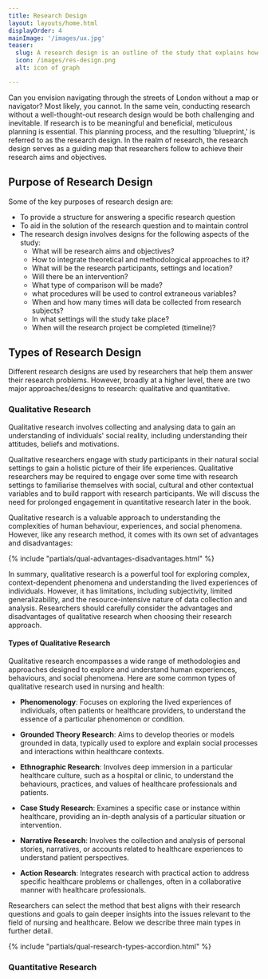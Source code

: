 ```yaml
---
title: Research Design
layout: layouts/home.html
displayOrder: 4
mainImage: '/images/ux.jpg'
teaser:
  slug: A research design is an outline of the study that explains how research questions will be answered.
  icon: /images/res-design.png
  alt: icon of graph

---
```


Can you envision navigating through the streets of London without a map or navigator? Most likely, you cannot. In the same vein, conducting research without a well-thought-out research design would be both challenging and inevitable. If research is to be meaningful and beneficial, meticulous planning is essential. This planning process, and the resulting 'blueprint,' is referred to as the research design. In the realm of research, the research design serves as a guiding map that researchers follow to achieve their research aims and objectives.

## Purpose of Research Design

Some of the key purposes of research design are:

- To provide a structure for answering a specific research question
- To aid in the solution of the research question and to maintain control
- The research design involves designs for the following aspects of the study:
  - What will be research aims and objectives?
  - How to integrate theoretical and methodological approaches to it?
  - What will be the research participants, settings and location?
  - Will there be an intervention?
  - What type of comparison will be made?
  - what procedures will be used to control extraneous variables?
  - When and how many times will data be collected from research subjects?
  - In what settings will the study take place?
  - When will the research project be completed (timeline)?

<!-- 
## Developing Research Design
The issues around the concept of research design are crucial, as they determine the nature of a piece of research. The research design must be determined at the beginning of the research process as it then sets the scene for the work that will be undertaken by the researcher.
-->

## Types of Research Design

Different research designs are used by researchers that help them answer their research problems.  However, broadly at a higher level, there are two major approaches/designs to research: qualitative and quantitative.

### Qualitative Research

Qualitative research involves collecting and analysing data to gain an understanding of individuals' social reality, including understanding their attitudes, beliefs and motivations. 

Qualitative researchers engage with study participants in their natural social settings to gain a holistic picture of their life experiences. Qualitative researchers may be required to engage over some time with research settings to familiarise themselves with social, cultural and other contextual variables and to build rapport with research participants. We will discuss the need for prolonged engagement in quantitative research later in the book. 

Qualitative research is a valuable approach to understanding the complexities of human behaviour, experiences, and social phenomena. However, like any research method, it comes with its own set of advantages and disadvantages:

{% include "partials/qual-advantages-disadvantages.html" %}

In summary, qualitative research is a powerful tool for exploring complex, context-dependent phenomena and understanding the lived experiences of individuals. However, it has limitations, including subjectivity, limited generalizability, and the resource-intensive nature of data collection and analysis. Researchers should carefully consider the advantages and disadvantages of qualitative research when choosing their research approach.

#### Types of Qualitative Research

Qualitative research encompasses a wide range of methodologies and approaches designed to explore and understand human experiences, behaviours, and social phenomena. Here are some common types of qualitative research used in nursing and health:

- **Phenomenology**: Focuses on exploring the lived experiences of individuals, often patients or healthcare providers, to understand the essence of a particular phenomenon or condition.

- **Grounded Theory Research**: Aims to develop theories or models grounded in data, typically used to explore and explain social processes and interactions within healthcare contexts.

- **Ethnographic Research**: Involves deep immersion in a particular healthcare culture, such as a hospital or clinic, to understand the behaviours, practices, and values of healthcare professionals and patients.

- **Case Study Research**: Examines a specific case or instance within healthcare, providing an in-depth analysis of a particular situation or intervention.

- **Narrative Research**: Involves the collection and analysis of personal stories, narratives, or accounts related to healthcare experiences to understand patient perspectives.

- **Action Research**: Integrates research with practical action to address specific healthcare problems or challenges, often in a collaborative manner with healthcare professionals.

Researchers can select the method that best aligns with their research questions and goals to gain deeper insights into the issues relevant to the field of nursing and healthcare. Below we describe three main types in further detail. 



{% include "partials/qual-research-types-accordion.html" %}


### Quantitative Research

